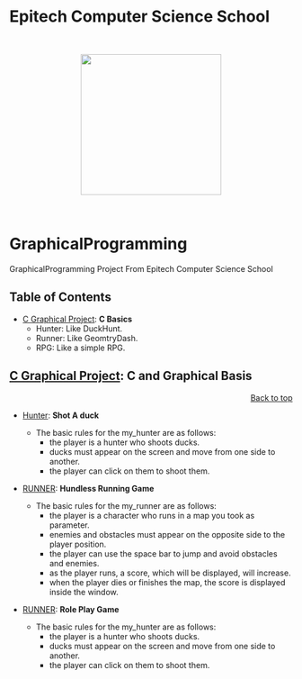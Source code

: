 # Epitech Computer Science School
<br/>
<p align="center">
<img src="https://upload.wikimedia.org/wikipedia/commons/thumb/2/2d/Epitech.png/1598px-Epitech.png" width="250">
</p>
<br/>

# GraphicalProgramming
GraphicalProgramming Project From Epitech Computer Science School


<a name="top"></a>

## Table of Contents 
- [C Graphical Project](#C_Graphical_Project): **C Basics**
    - Hunter: Like DuckHunt.
    - Runner: Like GeomtryDash.
    - RPG: Like a simple RPG.

<a name="C_Graphical_Project"></a>

## [C Graphical Project](./): **C and Graphical Basis**
<p align="right"><a href="#top">Back to top</a></p>

- [Hunter](./HUNTER): **Shot A duck**
    - The basic rules for the my_hunter are as follows:
      - the player is a hunter who shoots ducks.
      - ducks must appear on the screen and move from one side to another.
      - the player can click on them to shoot them.

- [RUNNER](./RUNNER): **Hundless Running Game**
    - The basic rules for the my_runner are as follows:
      - the player is a character who runs in a map you took as parameter.
      - enemies and obstacles must appear on the opposite side to the player position.
      - the player can use the space bar to jump and avoid obstacles and enemies.
      - as the player runs, a score, which will be displayed, will increase.
      - when the player dies or finishes the map, the score is displayed inside the window.

- [RUNNER](./RUNNER): **Role Play Game**
    - The basic rules for the my_hunter are as follows:
      - the player is a hunter who shoots ducks.
      - ducks must appear on the screen and move from one side to another.
      - the player can click on them to shoot them.
